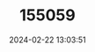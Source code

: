 ---
title: "155059"
category: "Gillellus healae"
draft: false
date: 2024-02-22 13:03:51
languages:
  English: ["Masked Stargazer"]
---